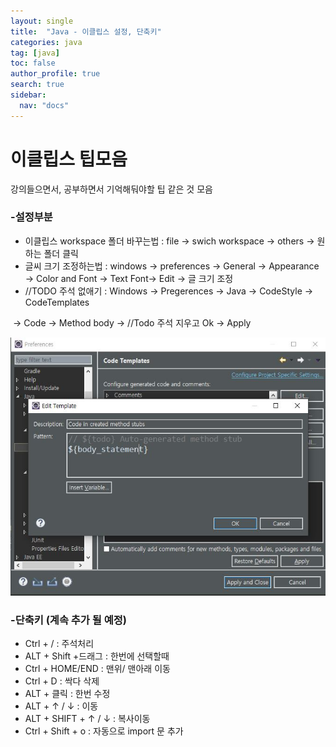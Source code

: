 ```yaml
---
layout: single
title:  "Java - 이클립스 설정, 단축키"
categories: java
tag: [java]
toc: false
author_profile: true
search: true
sidebar:
  nav: "docs"
---
```


# 이클립스 팁모음



강의들으면서, 공부하면서 기억해둬야할 팁 같은 것 모음



### -설정부분

- 이클립스 workspace 폴더 바꾸는법 : file -> swich workspace -> others  -> 원하는 폴더 클릭
- 글씨 크기 조정하는법 :  windows -> preferences -> General -> Appearance -> Color and Font -> Text Font-> Edit -> 글 크기 조정
- //TODO 주석 없애기 : Windows -> Pregerences -> Java -> CodeStyle -> CodeTemplates

​										-> Code -> Method body -> //Todo 주석 지우고 Ok -> Apply 	

![투두주석](/assets/images/투두주석.JPG)



### -단축키 (계속 추가 될 예정)

- Ctrl + /     : 주석처리
- ALT + Shift +드래그   :  한번에 선택할때
- Ctrl + HOME/END  : 맨위/ 맨아래 이동
- Ctrl + D  : 싹다 삭제
- ALT + 클릭  : 한번 수정
- ALT + ↑ / ↓  : 이동
- ALT + SHIFT + ↑ / ↓    : 복사이동
- Ctrl + Shift + o  : 자동으로 import 문 추가